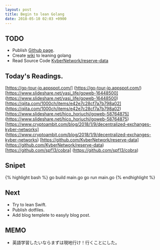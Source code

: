 ```yaml
---
layout: post
title: Begin to lean Golang
date: 2018-05-10 02:03 +0900
---
```


## TODO
- Publish [Github page](https://do6year.github.io/).
- Create [wiki](https://github.com/do6year/go-tutrial) to leaning golang
- Read Source Code [KyberNetwork/reserve-data](https://github.com/KyberNetwork/reserve-data)

## Today's Readings.
[https://go-tour-jp.appspot.com/] (https://go-tour-jp.appspot.com/)
[https://www.slideshare.net/yasi_life/goweb-16448500] (https://www.slideshare.net/yasi_life/goweb-16448500)
[https://qiita.com/1000ch/items/e42e7c28cf7a7b798a02] (https://qiita.com/1000ch/items/e42e7c28cf7a7b798a02)
[https://www.slideshare.net/hico_horiuchi/goweb-58764875] (https://www.slideshare.net/hico_horiuchi/goweb-58764875)
[https://www.cryptoambit.com/blog/2018/1/9/decentralized-exchanges-kyber-networks] (https://www.cryptoambit.com/blog/2018/1/9/decentralized-exchanges-kyber-networks)
[https://github.com/KyberNetwork/reserve-data] (https://github.com/KyberNetwork/reserve-data)
[https://github.com/spf13/cobra] (https://github.com/spf13/cobra)

## Snipet
{% highlight bash %}
go build main.go
go run main.go
{% endhighlight %}

## Next
- Try to lean Swift.
- Publish dotfiles.
- Add blog templete to easyly blog post.

## MEMO
- 英語学習したいならまずは現地行け！行くことにした。
